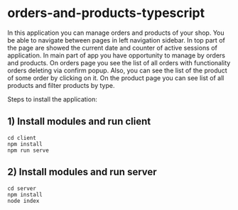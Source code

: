 # orders-and-products-typescript

In this application you can manage orders and products of your shop. You be able to navigate between pages in left 
navigation sidebar.
    In top part of the page are showed the current date and counter of active sessions of application.
    In main part of app you have opportunity to manage by orders and products. On orders page you see the list of all 
orders with functionality orders deleting via confirm popup. Also, you can see the list of the product of some order by 
clicking on it.
    On the product page you can see list of all products and filter products by type.


Steps to install the application:

## 1) Install modules and run client
```
cd client
npm install
npm run serve
```

## 2) Install modules and run server
```
cd server
npm install
node index
```
